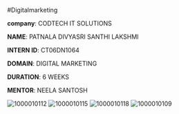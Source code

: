 #Digitalmarketing

**company**: CODTECH IT SOLUTIONS

**NAME**: PATNALA DIVYASRI SANTHI LAKSHMI 

**INTERN ID**: CT06DN1064

**DOMAIN**: DIGITAL MARKETING 

**DURATION**: 6 WEEKS 

**MENTOR**: NEELA SANTOSH

![1000010112](https://github.com/user-attachments/assets/42d9680a-6fad-44aa-864e-6a050ef27fc5)
![1000010115](https://github.com/user-attachments/assets/6c717ef3-dd2d-489c-9a74-10136ce21d23)
![1000010118](https://github.com/user-attachments/assets/e0f8ea30-7405-4516-af0c-60ee6c92ddf9)
![1000010109](https://github.com/user-attachments/assets/e4362925-8327-4262-a694-191adb3fa475)
